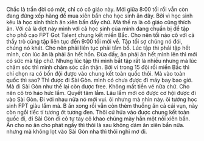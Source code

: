 Chắc là trần đời có một, chỉ có cô giáo này. Mới giữa 8:00 tối rồi vẫn còn đang đứng xếp hàng để mua xiên bẩn cho học sinh ăn đây. Bởi vì học sinh kêu là học sinh thích ăn xiên bẩn đấy chứ. Mà thế ra là cô giáo cũng thích ăn. Với cả là đợt này mình với cả học sinh của mình đang chuẩn bị để tập cho phổ cao FPT Got Talent chung kết miền Bắc. Cho nên tối nào cô với cả thầy trò cũng tập liên tục đến 9:00 tối mới về. Tập tối sợ chúng nó đói, chúng nó khát. Cho nên phải liên tục phải tẩm bổ. Lúc tập thì phải tập hết mình, còn lúc ăn là phải ăn hết hồn. Đùa đấy, ăn phải ăn hết mình lên thì mới có sức mà tập chứ. Nhưng lúc tập thì mình bắt tập rất là nhiều nhưng mà lúc chăm sóc thì mình chăm sóc cẩn thận. Bởi vì trong 15 đội rồi miền Bắc thì chỉ chọn ra có bốn đội được vào chung kết toàn quốc thôi. Mà vào toàn quốc thì sao? Thì được đi Sài Gòn. mình có chưa được đi máy bay bao giờ. Mà đi Sài Gòn như thế lại còn được free. Không mất tiền vé nữa chứ. Cho nên cô trò háo hức lắm. Quyết tâm lắm. Lâu lắm mới có được cơ hội được đi vào Sài Gòn. Đi với nhau nữa nó mới vui. ôi nhưng mà nhìn này. ôi tưởng học sinh FPT giàu lắm mà. B ăn xong rồi vẫn còn thèm thuồng ăn cả cái vụn, này còn ngồi tiếc tí tương ớt tương đen. Thôi cứ hứa vào được chung kết toàn quốc đi, đi Sài Gòn đi cô tự tay cô khao chúng mày hẳn một nồi xiên bẩn. Ăn cho no ăn cho phát ngấy thì thôi là sau không dám ăn xiên bẩn nữa. nhưng mà không lọt vào Sài Gòn nha thì thôi nghỉ mơ đi.